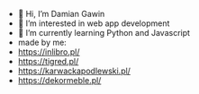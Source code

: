 - 👋 Hi, I’m Damian Gawin
- 👀 I’m interested in web app development
- 🌱 I’m currently learning Python and Javascript
- made by me:
- https://inlibro.pl/
- https://tigred.pl/
- https://karwackapodlewski.pl/
- https://dekormeble.pl/
<!---
damiangaw/damiangaw is a ✨ special ✨ repository because its `README.md` (this file) appears on your GitHub profile.
You can click the Preview link to take a look at your changes.
--->
